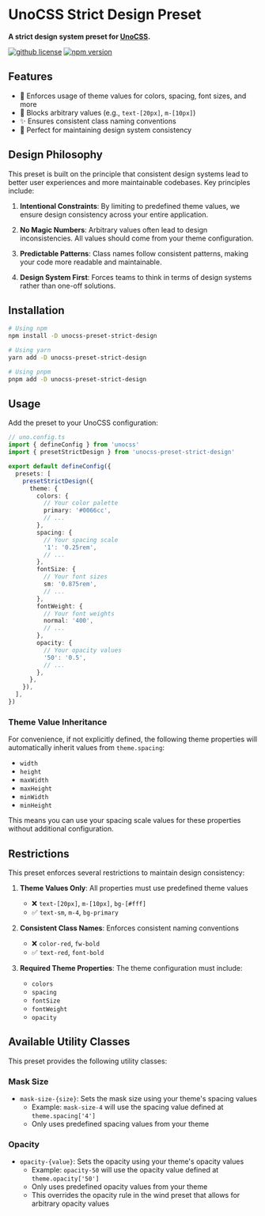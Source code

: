 # UnoCSS Strict Design Preset

**A strict design system preset for [UnoCSS](https://github.com/unocss/unocss).**

[![github license](https://img.shields.io/github/license/ericvera/unocss-preset-strict-design.svg?style=flat-square)](https://github.com/ericvera/unocss-preset-strict-design/blob/master/LICENSE)
[![npm version](https://img.shields.io/npm/v/unocss-preset-strict-design.svg?style=flat-square)](https://npmjs.org/package/unocss-preset-strict-design)

## Features

- 🎨 Enforces usage of theme values for colors, spacing, font sizes, and more
- 🚫 Blocks arbitrary values (e.g., `text-[20px]`, `m-[10px]`)
- ✨ Ensures consistent class naming conventions
- 🎯 Perfect for maintaining design system consistency

## Design Philosophy

This preset is built on the principle that consistent design systems lead to better user experiences and more maintainable codebases. Key principles include:

1. **Intentional Constraints**: By limiting to predefined theme values, we ensure design consistency across your entire application.

2. **No Magic Numbers**: Arbitrary values often lead to design inconsistencies. All values should come from your theme configuration.

3. **Predictable Patterns**: Class names follow consistent patterns, making your code more readable and maintainable.

4. **Design System First**: Forces teams to think in terms of design systems rather than one-off solutions.

## Installation

```bash
# Using npm
npm install -D unocss-preset-strict-design

# Using yarn
yarn add -D unocss-preset-strict-design

# Using pnpm
pnpm add -D unocss-preset-strict-design
```

## Usage

Add the preset to your UnoCSS configuration:

```ts
// uno.config.ts
import { defineConfig } from 'unocss'
import { presetStrictDesign } from 'unocss-preset-strict-design'

export default defineConfig({
  presets: [
    presetStrictDesign({
      theme: {
        colors: {
          // Your color palette
          primary: '#0066cc',
          // ...
        },
        spacing: {
          // Your spacing scale
          '1': '0.25rem',
          // ...
        },
        fontSize: {
          // Your font sizes
          sm: '0.875rem',
          // ...
        },
        fontWeight: {
          // Your font weights
          normal: '400',
          // ...
        },
        opacity: {
          // Your opacity values
          '50': '0.5',
          // ...
        },
      },
    }),
  ],
})
```

### Theme Value Inheritance

For convenience, if not explicitly defined, the following theme properties will automatically inherit values from `theme.spacing`:

- `width`
- `height`
- `maxWidth`
- `maxHeight`
- `minWidth`
- `minHeight`

This means you can use your spacing scale values for these properties without additional configuration.

## Restrictions

This preset enforces several restrictions to maintain design consistency:

1. **Theme Values Only**: All properties must use predefined theme values

   - ❌ `text-[20px]`, `m-[10px]`, `bg-[#fff]`
   - ✅ `text-sm`, `m-4`, `bg-primary`

2. **Consistent Class Names**: Enforces consistent naming conventions

   - ❌ `color-red`, `fw-bold`
   - ✅ `text-red`, `font-bold`

3. **Required Theme Properties**: The theme configuration must include:
   - `colors`
   - `spacing`
   - `fontSize`
   - `fontWeight`
   - `opacity`

## Available Utility Classes

This preset provides the following utility classes:

### Mask Size

- `mask-size-{size}`: Sets the mask size using your theme's spacing values
  - Example: `mask-size-4` will use the spacing value defined at `theme.spacing['4']`
  - Only uses predefined spacing values from your theme

### Opacity

- `opacity-{value}`: Sets the opacity using your theme's opacity values
  - Example: `opacity-50` will use the opacity value defined at `theme.opacity['50']`
  - Only uses predefined opacity values from your theme
  - This overrides the opacity rule in the wind preset that allows for arbitrary opacity values
